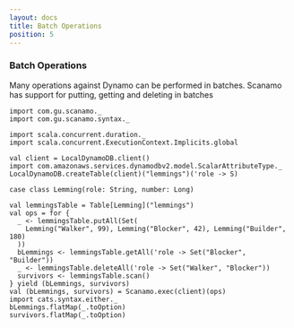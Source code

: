 ```yaml
---
layout: docs
title: Batch Operations
position: 5
---
```


### Batch Operations
 
Many operations against Dynamo can be performed in batches. Scanamo
has support for putting, getting and deleting in batches

```tut:silent
import com.gu.scanamo._
import com.gu.scanamo.syntax._

import scala.concurrent.duration._
import scala.concurrent.ExecutionContext.Implicits.global
 
val client = LocalDynamoDB.client()
import com.amazonaws.services.dynamodbv2.model.ScalarAttributeType._
LocalDynamoDB.createTable(client)("lemmings")('role -> S)

case class Lemming(role: String, number: Long)
```

```tut:book
val lemmingsTable = Table[Lemming]("lemmings")
val ops = for {
  _ <- lemmingsTable.putAll(Set(
    Lemming("Walker", 99), Lemming("Blocker", 42), Lemming("Builder", 180)
  ))
  bLemmings <- lemmingsTable.getAll('role -> Set("Blocker", "Builder"))
  _ <- lemmingsTable.deleteAll('role -> Set("Walker", "Blocker"))
  survivors <- lemmingsTable.scan()
} yield (bLemmings, survivors)
val (bLemmings, survivors) = Scanamo.exec(client)(ops)
import cats.syntax.either._
bLemmings.flatMap(_.toOption)
survivors.flatMap(_.toOption)
```